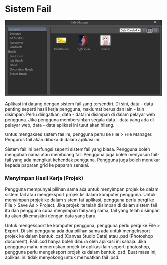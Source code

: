 # Sistem Fail

<img src="../Assets/file manager.png" />

Aplikasi ini datang dengan sistem fail yang tersendiri. Di sini, data - data penting seperti hasil kerja pengguna, maklumat berus dan lain - lain disimpan. Perlu diingatkan, data - data ini disimpan di dalam pelayar web pengguna. Jika pengguna membersihkan segala data - data yang ada di pelayar web, data - data aplikasi ini turut akan hilang. 

Untuk mengakses sistem fail ini, pengguna perlu ke File > File Manager. Pengurus fail akan dibuka di dalam aplikasi ini.

Sistem fail ini berfungsi seperti sistem fail yang biasa. Pengguna boleh mengubah nama atau membuang fail. Pengguna juga boleh menyusun fail-fail yang ada mengikut kehendak pengguna. Pengguna juga boleh menukar kepada paparan grid ke paparan senarai.

### Menyimpan Hasil Kerja (Projek)

Pengguna mempunyai pilihan sama ada untuk menyimpan projek ke dalam sistem fail atau mengeksport projek ke dalam komputer pengguna. Untuk menyimpan projek ke dalam sistem fail aplikasi, pengguna perlu pergi ke File > Save As > Project. Jika projek itu telah disimpan di dalam sistem fail itu dan pengguna cuba menyimpan fail yang sama, fail yang telah disimpan itu akan dikemaskini dengan data yang baru.

Untuk mengeksport ke komputer pengguna, pengguna perlu pergi ke File > Export. Di sini pengguna ada dua pilihan sama ada untuk mengeksport projek ke dalam bentuk .csd (Canvas Studio Data) atau .psd (Photoshop document). Fail .csd hanya boleh dibuka oleh aplikasi ini sahaja. Jika pengguna mahu meneruskan projek ke aplikasi lain seperti photoshop, pengguna perlu mengeksport projek ke dalam bentuk .psd. Buat masa ini, aplikasi ini tidak menyokong untuk memuatkan fail .psd.